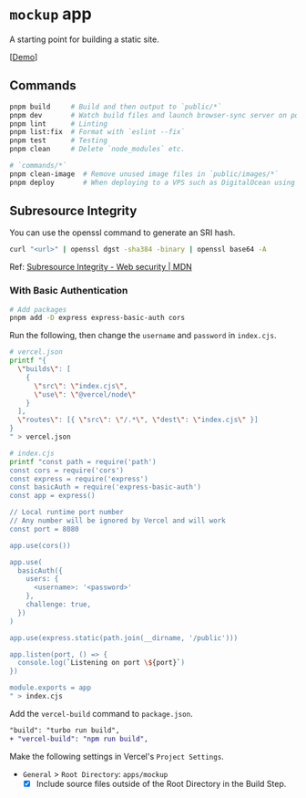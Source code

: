 # `mockup` app

A starting point for building a static site.

[[Demo](https://nextjs-template-mockup.usagizmo.com/)]

## Commands

```bash
pnpm build     # Build and then output to `public/*`
pnpm dev       # Watch build files and launch browser-sync server on port 8000
pnpm lint      # Linting
pnpm list:fix  # Format with `eslint --fix`
pnpm test      # Testing
pnpm clean     # Delete `node_modules` etc.

# `commands/*`
pnpm clean-image  # Remove unused image files in `public/images/*`
pnpm deploy       # When deploying to a VPS such as DigitalOcean using `rsync`
```

## Subresource Integrity

You can use the openssl command to generate an SRI hash.

```bash
curl "<url>" | openssl dgst -sha384 -binary | openssl base64 -A
```

Ref: [Subresource Integrity - Web security | MDN](https://developer.mozilla.org/en-US/docs/Web/Security/Subresource_Integrity)

### With Basic Authentication

```bash
# Add packages
pnpm add -D express express-basic-auth cors
```

Run the following, then change the `username` and `password` in `index.cjs`.

```bash
# vercel.json
printf "{
  \"builds\": [
    {
      \"src\": \"index.cjs\",
      \"use\": \"@vercel/node\"
    }
  ],
  \"routes\": [{ \"src\": \"/.*\", \"dest\": \"index.cjs\" }]
}
" > vercel.json

# index.cjs
printf "const path = require('path')
const cors = require('cors')
const express = require('express')
const basicAuth = require('express-basic-auth')
const app = express()

// Local runtime port number
// Any number will be ignored by Vercel and will work
const port = 8080

app.use(cors())

app.use(
  basicAuth({
    users: {
      <username>: '<password>'
    },
    challenge: true,
  })
)

app.use(express.static(path.join(__dirname, '/public')))

app.listen(port, () => {
  console.log(`Listening on port \${port}`)
})

module.exports = app
" > index.cjs
```

Add the `vercel-build` command to `package.json`.

```diff
"build": "turbo run build",
+ "vercel-build": "npm run build",
```

Make the following settings in Vercel's `Project Settings`.

- `General` > `Root Directory`: `apps/mockup`
  - [x] Include source files outside of the Root Directory in the Build Step.
